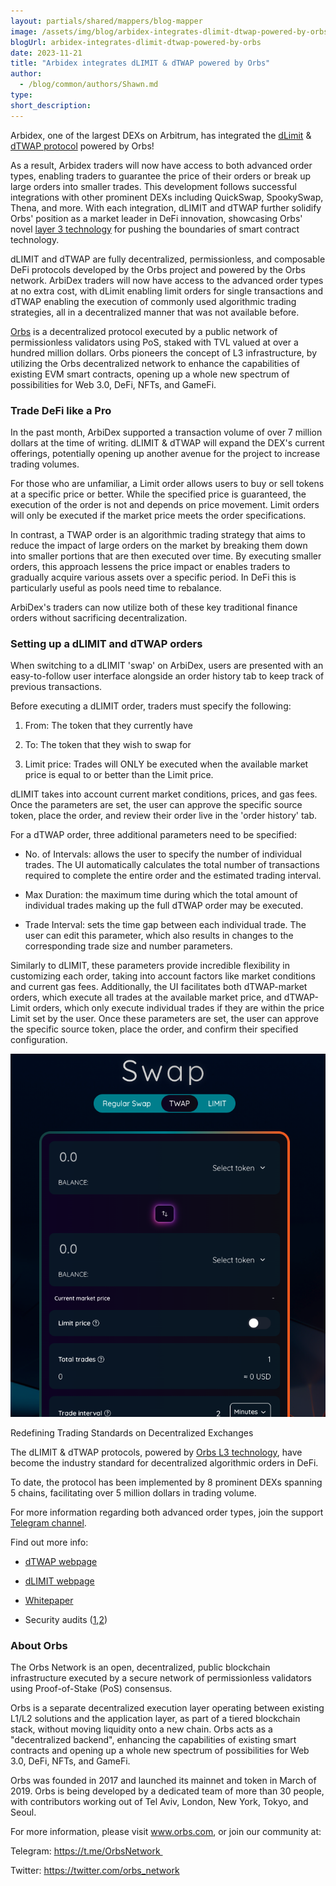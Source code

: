 ```yaml
---
layout: partials/shared/mappers/blog-mapper
image: /assets/img/blog/arbidex-integrates-dlimit-dtwap-powered-by-orbs/bg.jpg
blogUrl: arbidex-integrates-dlimit-dtwap-powered-by-orbs
date: 2023-11-21
title: "Arbidex integrates dLIMIT & dTWAP powered by Orbs"
author:
  - /blog/common/authors/Shawn.md
type:
short_description: 
---
```


Arbidex, one of the largest DEXs on Arbitrum, has integrated the [dLimit](https://www.orbs.com/Introducing-dLIMIT-for-DEXs/) & [dTWAP protocol](https://www.orbs.com/dtwap/) powered by Orbs!

As a result, Arbidex traders will now have access to both advanced order types, enabling traders to guarantee the price of their orders or break up large orders into smaller trades. This development follows successful integrations with other prominent DEXs including QuickSwap, SpookySwap, Thena, and more. With each integration, dLIMIT and dTWAP further solidify Orbs' position as a market leader in DeFi innovation, showcasing Orbs' novel [layer 3 technology](https://www.orbs.com/overview/) for pushing the boundaries of smart contract technology.

dLIMIT and dTWAP are fully decentralized, permissionless, and composable DeFi protocols developed by the Orbs project and powered by the Orbs network. ArbiDex traders will now have access to the advanced order types at no extra cost, with dLimit enabling limit orders for single transactions and dTWAP enabling the execution of commonly used algorithmic trading strategies, all in a decentralized manner that was not available before.

[Orbs](https://www.orbs.com/) is a decentralized protocol executed by a public network of permissionless validators using PoS, staked with TVL valued at over a hundred million dollars. Orbs pioneers the concept of L3 infrastructure, by utilizing the Orbs decentralized network to enhance the capabilities of existing EVM smart contracts, opening up a whole new spectrum of possibilities for Web 3.0, DeFi, NFTs, and GameFi.

### Trade DeFi like a Pro

In the past month, ArbiDex supported a transaction volume of over 7 million dollars at the time of writing. dLIMIT & dTWAP will expand the DEX's current offerings, potentially opening up another avenue for the project to increase trading volumes.

For those who are unfamiliar, a Limit order allows users to buy or sell tokens at a specific price or better. While the specified price is guaranteed, the execution of the order is not and depends on price movement. Limit orders will only be executed if the market price meets the order specifications.

In contrast, a TWAP order is an algorithmic trading strategy that aims to reduce the impact of large orders on the market by breaking them down into smaller portions that are then executed over time. By executing smaller orders, this approach lessens the price impact or enables traders to gradually acquire various assets over a specific period. In DeFi this is particularly useful as pools need time to rebalance.

ArbiDex's traders can now utilize both of these key traditional finance orders without sacrificing decentralization.

### Setting up a dLIMIT and dTWAP orders

When switching to a dLIMIT 'swap' on ArbiDex, users are presented with an easy-to-follow user interface alongside an order history tab to keep track of previous transactions.

Before executing a dLIMIT order, traders must specify the following:

1.  From: The token that they currently have

2.  To: The token that they wish to swap for

3.  Limit price: Trades will ONLY be executed when the available market price is equal to or better than the Limit price.

dLIMIT takes into account current market conditions, prices, and gas fees. Once the parameters are set, the user can approve the specific source token, place the order, and review their order live in the 'order history' tab.

For a dTWAP order, three additional parameters need to be specified:

-   No. of Intervals: allows the user to specify the number of individual trades. The UI automatically calculates the total number of transactions required to complete the entire order and the estimated trading interval.

-   Max Duration: the maximum time during which the total amount of individual trades making up the full dTWAP order may be executed.

-   Trade Interval: sets the time gap between each individual trade. The user can edit this parameter, which also results in changes to the corresponding trade size and number parameters.

Similarly to dLIMIT, these parameters provide incredible flexibility in customizing each order, taking into account factors like market conditions and current gas fees. Additionally, the UI facilitates both dTWAP-market orders, which execute all trades at the available market price, and dTWAP-Limit orders, which only execute individual trades if they are within the price Limit set by the user. Once these parameters are set, the user can approve the specific source token, place the order, and confirm their specified configuration.

![](/assets/img/blog/arbidex-integrates-dlimit-dtwap-powered-by-orbs/img1.png)

Redefining Trading Standards on Decentralized Exchanges

The dLIMIT & dTWAP protocols, powered by [Orbs L3 technology](https://www.orbs.com/overview/), have become the industry standard for decentralized algorithmic orders in DeFi.

To date, the protocol has been implemented by 8 prominent DEXs spanning 5 chains, facilitating over 5 million dollars in trading volume.

For more information regarding both advanced order types, join the support [Telegram channel](https://t.me/dTWAPSupportGroup).

Find out more info:

-   [dTWAP webpage](https://www.orbs.com/dtwap/)

-   [dLIMIT webpage](https://www.orbs.com/dlimit/) 

-   [Whitepaper](https://www.orbs.com/white-papers/dTWAP/)

-   Security audits ([1](https://drive.google.com/file/d/1xUZN5RrNvszaPDJuJjfeG3ig14Vo2aaE/view),[2](https://drive.google.com/file/d/1ASt3_mWwtQ0IfKqBHebnj_KGJWntaNJs/view))

<div class='line-separator'> </div>

### About Orbs

The Orbs Network is an open, decentralized, public blockchain infrastructure executed by a secure network of permissionless validators using Proof-of-Stake (PoS) consensus.

Orbs is a separate decentralized execution layer operating between existing L1/L2 solutions and the application layer, as part of a tiered blockchain stack, without moving liquidity onto a new chain. Orbs acts as a "decentralized backend", enhancing the capabilities of existing smart contracts and opening up a whole new spectrum of possibilities for Web 3.0, DeFi, NFTs, and GameFi.

Orbs was founded in 2017 and launched its mainnet and token in March of 2019. Orbs is being developed by a dedicated team of more than 30 people, with contributors working out of Tel Aviv, London, New York, Tokyo, and Seoul.

For more information, please visit www.orbs.com, or join our community at: 

Telegram: https://t.me/OrbsNetwork 

Twitter: https://twitter.com/orbs_network